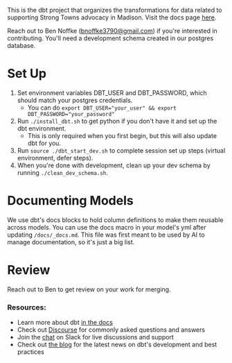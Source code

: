 This is the dbt project that organizes the transformations for data related to supporting Strong Towns advocacy in Madison. Visit the docs page [here](https://madison-data.house/docs/#!/overview).

Reach out to Ben Noffke (bnoffke3790@gmail.com) if you're interested in contributing. You'll need a development schema created in our postgres database.

# Set Up
1. Set environment variables DBT_USER and DBT_PASSWORD, which should match your postgres credentials.
    - You can do `export DBT_USER="your_user" && export DBT_PASSWORD="your_password"`
2. Run `./install_dbt.sh` to get python if you don't have it and set up the dbt environment.
    - This is only required when you first begin, but this will also update dbt for you.
3. Run `source ./dbt_start_dev.sh` to complete session set up steps (virtual environment, defer steps).
4. When you're done with development, clean up your dev schema by running `./clean_dev_schema.sh`.

# Documenting Models
We use dbt's docs blocks to hold column definitions to make them reusable across models. You can use the docs macro in your model's yml after updating `/docs/_docs.md`. This file was first meant to be used by AI to manage documentation, so it's just a big list.

# Review
Reach out to Ben to get review on your work for merging.

### Resources:
- Learn more about dbt [in the docs](https://docs.getdbt.com/docs/introduction)
- Check out [Discourse](https://discourse.getdbt.com/) for commonly asked questions and answers
- Join the [chat](https://community.getdbt.com/) on Slack for live discussions and support
- Check out [the blog](https://blog.getdbt.com/) for the latest news on dbt's development and best practices
